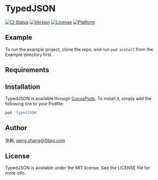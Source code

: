 # TypedJSON

[![CI Status](https://img.shields.io/travis/张鹏/TypedJSON.svg?style=flat)](https://travis-ci.org/张鹏/TypedJSON)
[![Version](https://img.shields.io/cocoapods/v/TypedJSON.svg?style=flat)](https://cocoapods.org/pods/TypedJSON)
[![License](https://img.shields.io/cocoapods/l/TypedJSON.svg?style=flat)](https://cocoapods.org/pods/TypedJSON)
[![Platform](https://img.shields.io/cocoapods/p/TypedJSON.svg?style=flat)](https://cocoapods.org/pods/TypedJSON)

## Example

To run the example project, clone the repo, and run `pod install` from the Example directory first.

## Requirements

## Installation

TypedJSON is available through [CocoaPods](https://cocoapods.org). To install
it, simply add the following line to your Podfile:

```ruby
pod 'TypedJSON'
```

## Author

张鹏, peng.zhang@56qq.com

## License

TypedJSON is available under the MIT license. See the LICENSE file for more info.
